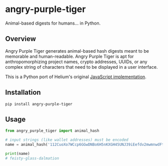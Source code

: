 # angry-purple-tiger

Animal-based digests for humans... in Python.

## Overview

Angry Purple Tiger generates animal-based hash digests meant to be memorable and human-readable. Angry Purple Tiger is apt for anthropomorphizing project names, crypto addresses, UUIDs, or any complex string of characters that need to be displayed in a user interface.

This is a Python port of Helium's original [JavaScript implementation](https://github.com/helium/angry-purple-tiger).

## Installation

`pip install angry-purple-tiger`

## Usage

```python
from angry_purple_tiger import animal_hash

# input strings (like wallet addresses) must be encoded
name = animal_hash('112CuoXo7WCcp6GGwDNBo6H5nKXGH45UNJ39iEefdv2mwmnwdFt8'.encode())

print(name)
# feisty-glass-dalmation
```
